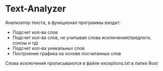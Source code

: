 # Text-Analyzer

Анализатор текста, в функционал программы входит:

  - Подсчет кол-ва слов
  - Подсчет кол-ва слов, не учитывая слова исключения(предлоги, союзы и тд) 
  - Подсчет кол-ва уникальных слов  
  - Построение графика на основе посчитанных слов
  
Слова исключения прописываются в файле exceptions.txt в папке Root
